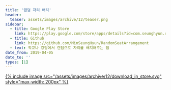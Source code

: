 ```yaml
---
title: '랜덤 자리 배치'
header:
  teaser: assets/images/archive/12/teaser.png
sidebar:
  - title: Google Play Store
    link: https://play.google.com/store/apps/details?id=com.seunghyun.randomseats
  - title: Github
    link: https://github.com/MinSeungHyun/RandomSeatArrangement
  - text: 학교나 강당에서 랜덤으로 자리를 배치해주는 앱
date_from: 2019-04-05
date_to: ''
types: [1]
---
```


[{% include image src="/assets/images/archive/12/download_in_store.svg" style="max-width: 200px" %}](https://play.google.com/store/apps/details?id=com.seunghyun.randomseats)
